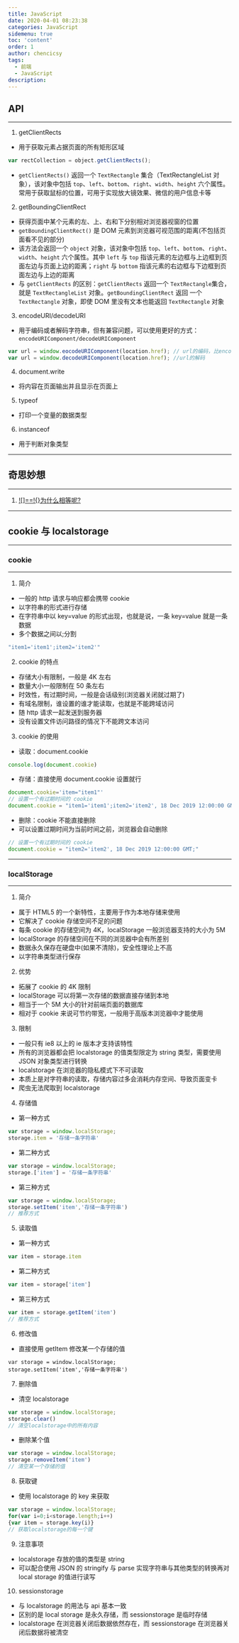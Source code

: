 ```yaml
---
title: JavaScript
date: 2020-04-01 08:23:38
categories: JavaScript
sidemenu: true
toc: 'content'
order: 1
author: chencicsy
tags:
  - 前端
  - JavaScript
description:
---
```


## API

---

1. getClientRects

- 用于获取元素占据页面的所有矩形区域

```js
var rectCollection = object.getClientRects();
```

- `getClientRects()` 返回一个 `TextRectangle` 集合（TextRectangleList 对象），该对象中包括 `top`、`left`、`bottom`、`right`、`width`、`height` 六个属性。常用于获取鼠标的位置，可用于实现放大镜效果、微信的用户信息卡等

2. getBoundingClientRect

- 获得页面中某个元素的左、上、右和下分别相对浏览器视窗的位置
- `getBoundingClientRect()` 是 DOM 元素到浏览器可视范围的距离(不包括页面看不见的部分)
- 该方法会返回一个 `object` 对象，该对象中包括 `top`、`left`、`bottom`、`right`、`width`、`height` 六个属性。其中 `left` 与 `top` 指该元素的左边框与上边框到页面左边与页面上边的距离；`right` 与 `bottom` 指该元素的右边框与下边框到页面左边与上边的距离
- 与 `getClientRects` 的区别：`getClientRects` 返回一个 `TextRectangle`集合，就是 `TextRectangleList` 对象。`getBoundingClientRect` 返回 一个 `TextRectangle` 对象，即使 DOM 里没有文本也能返回 `TextRectangle` 对象

3. encodeURI/decodeURI

- 用于编码或者解码字符串，但有兼容问题，可以使用更好的方式：`encodeURIComponent/decodeURIComponent`

```js
var url = window.eocodeURIComponent(location.href); // url的编码，比encodeURI转换更彻底
var url = window.decodeURIComponent(location.href); //url的解码
```

4. document.write

- 将内容在页面输出并且显示在页面上

5. typeof

- 打印一个变量的数据类型

6. instanceof

- 用于判断对象类型

---

## 奇思妙想

---

1. [![]==!{}为什么相等呢?](https://www.zhihu.com/question/61745873?utm_source=wechat_session&utm_medium=social&s_r=0)

---

## cookie 与 localstorage

---

### cookie

---

1. 简介

- 一般的 http 请求与响应都会携带 cookie
- 以字符串的形式进行存储
- 在字符串中以 key=value 的形式出现，也就是说，一条 key=value 就是一条数据
- 多个数据之间以;分割

```JavaScript
"item1='item1';item2='item2'"
```

2. cookie 的特点

- 存储大小有限制，一般是 4K 左右
- 数量大小一般限制在 50 条左右
- 时效性，有过期时间，一般是会话级别(浏览器关闭就过期了)
- 有域名限制，谁设置的谁才能读取，也就是不能跨域访问
- 随 http 请求一起发送到服务器
- 没有设置文件访问路径的情况下不能跨文本访问

3. cookie 的使用

- 读取：document.cookie

```JavaScript
console.log(document.cookie)
```

- 存储：直接使用 document.cookie 设置就行

```JavaScript
document.cookie='item="item1"'
// 设置一个有过期时间的 cookie
document.cookie = "item1='item1';item2='item2', 18 Dec 2019 12:00:00 GMT;"
```

- 删除：cookie 不能直接删除
- 可以设置过期时间为当前时间之前，浏览器会自动删除

```JavaScript
// 设置一个有过期时间的 cookie
document.cookie = "item2='item2', 18 Dec 2019 12:00:00 GMT;"
```

---

### localStorage

---

1. 简介

- 属于 HTML5 的一个新特性，主要用于作为本地存储来使用
- 它解决了 cookie 存储空间不足的问题
- 每条 cookie 的存储空间为 4K，localStorage 一般浏览器支持的大小为 5M
- localStorage 的存储空间在不同的浏览器中会有所差别
- 数据永久保存在硬盘中(如果不清除)，安全性理论上不高
- 以字符串类型进行保存

2. 优势

- 拓展了 cookie 的 4K 限制
- localStorage 可以将第一次存储的数据直接存储到本地
- 相当于一个 5M 大小的针对前端页面的数据库
- 相对于 cookie 来说可节约带宽，一般用于高版本浏览器中才能使用

3. 限制

- 一般只有 ie8 以上的 ie 版本才支持该特性
- 所有的浏览器都会把 localstorage 的值类型限定为 string 类型，需要使用 JSON 对象类型进行转换
- localstorage 在浏览器的隐私模式下不可读取
- 本质上是对字符串的读取，存储内容过多会消耗内存空间、导致页面变卡
- 爬虫无法爬取到 localstorage

4. 存储值

- 第一种方式

```JavaScript
var storage = window.localStorage;
storage.item = '存储一条字符串'
```

- 第二种方式

```JavaScript
var storage = window.localStorage;
storage.['item'] = '存储一条字符串'
```

- 第三种方式

```JavaScript
var storage = window.localStorage;
storage.setItem('item','存储一条字符串')
// 推荐方式
```

5. 读取值

- 第一种方式

```JavaScript
var item = storage.item
```

- 第二种方式

```JavaScript
var item = storage['item']
```

- 第三种方式

```JavaScript
var item = storage.getItem('item')
// 推荐方式
```

6. 修改值

- 直接使用 getItem 修改某一个存储的值

```JavaStorage
var storage = window.localStorage;
storage.setItem('item','存储一条字符串')
```

7. 删除值

- 清空 localstorage

```JavaScript
var storage = window.localStorage;
storage.clear()
// 清空localstorage中的所有内容
```

- 删除某个值

```JavaScript
var storage = window.localStorage;
storage.removeItem('item')
// 清空某一个存储的值
```

8. 获取键

- 使用 localstorage 的 key 来获取

```JavaScript
var storage = window.localStorage;
for(var i=0;i<storage.length;i++)
{var item = storage.key(i)}
// 获取localstorage的每一个键
```

9. 注意事项

- localstorage 存放的值的类型是 string
- 可以配合使用 JSON 的 stringify 与 parse 实现字符串与其他类型的转换再对 local storage 的值进行读写

10. sessionstorage

- 与 localstorage 的用法与 api 基本一致
- 区别的是 local storage 是永久存储，而 sessionstorage 是临时存储
- localstorage 在浏览器关闭后数据依然存在，而 sessionstorage 在浏览器关闭后数据将被清空
